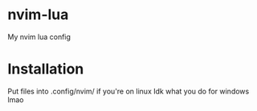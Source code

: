 # nvim-lua
My nvim lua config
# Installation
Put files into .config/nvim/ if you're on linux
Idk what you do for windows lmao
